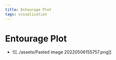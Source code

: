 ```yaml
---
title: Entourage Plot
tags: visualization
---
```


# Entourage Plot
- ![[../assets/Pasted image 20220506155757.png]]
























